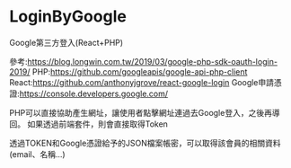# LoginByGoogle
Google第三方登入(React+PHP)

參考:https://blog.longwin.com.tw/2019/03/google-php-sdk-oauth-login-2019/
PHP:https://github.com/googleapis/google-api-php-client
React:https://github.com/anthonyjgrove/react-google-login
Google申請憑證:https://console.developers.google.com/

PHP可以直接協助產生網址，讓使用者點擊網址連過去Google登入，之後再導回。
如果透過前端套件，則會直接取得Token

透過TOKEN和Google憑證給予的JSON檔案帳密，可以取得該會員的相關資料(email、名稱...)